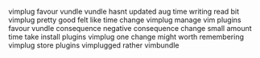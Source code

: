 vimplug favour vundle vundle hasnt updated aug time writing read bit vimplug pretty good felt like time change vimplug manage vim plugins favour vundle consequence negative consequence change small amount time take install plugins vimplug one change might worth remembering vimplug store plugins vimplugged rather vimbundle